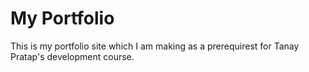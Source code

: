 # My Portfolio

This is my portfolio site which I am making as a prerequirest for Tanay Pratap's development course.